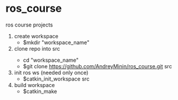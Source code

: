 # ros_course
ros course projects

1. create workspace
   - $mkdir "workspace_name"
2. clone repo into <workspace> src
   - cd "workspace_name"
   - $git clone https://github.com/AndreyMinin/ros_course.git src
3. init ros ws (needed only once)
   - $catkin_init_workspace src
4. build workspace
   - $catkin_make
